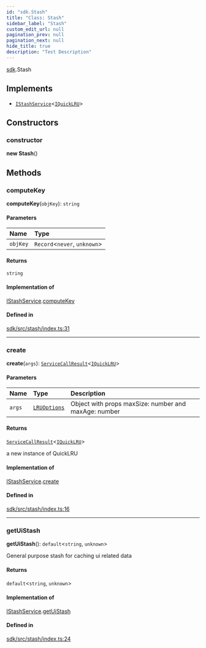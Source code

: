 ```yaml
---
id: "sdk.Stash"
title: "Class: Stash"
sidebar_label: "Stash"
custom_edit_url: null
pagination_prev: null
pagination_next: null
hide_title: true
description: "Test Description"
---
```


[sdk](../namespaces/sdk.md).Stash

## Implements

- [`IStashService`](../interfaces/typings.IStashService.md)<[`IQuickLRU`](../namespaces/sdk.md#iquicklru)\>

## Constructors

### constructor

**new Stash**()

## Methods

### computeKey

**computeKey**(`objKey`): `string`

#### Parameters

| Name | Type |
| :------ | :------ |
| `objKey` | `Record`<`never`, `unknown`\> |

#### Returns

`string`

#### Implementation of

[IStashService](../interfaces/typings.IStashService.md).[computeKey](../interfaces/typings.IStashService.md#computekey)

#### Defined in

[sdk/src/stash/index.ts:31](https://github.com/AKASHAorg/akasha-framework/blob/c052f00c/sdk/src/stash/index.ts#L31)

___

### create

**create**(`args`): [`ServiceCallResult`](../namespaces/typings.md#servicecallresult)<[`IQuickLRU`](../namespaces/sdk.md#iquicklru)\>

#### Parameters

| Name | Type | Description |
| :------ | :------ | :------ |
| `args` | [`LRUOptions`](../interfaces/typings.LRUOptions.md) | Object with props maxSize: number and maxAge: number |

#### Returns

[`ServiceCallResult`](../namespaces/typings.md#servicecallresult)<[`IQuickLRU`](../namespaces/sdk.md#iquicklru)\>

a new instance of QuickLRU

#### Implementation of

[IStashService](../interfaces/typings.IStashService.md).[create](../interfaces/typings.IStashService.md#create)

#### Defined in

[sdk/src/stash/index.ts:16](https://github.com/AKASHAorg/akasha-framework/blob/c052f00c/sdk/src/stash/index.ts#L16)

___

### getUiStash

**getUiStash**(): `default`<`string`, `unknown`\>

General purpose stash for caching ui related data

#### Returns

`default`<`string`, `unknown`\>

#### Implementation of

[IStashService](../interfaces/typings.IStashService.md).[getUiStash](../interfaces/typings.IStashService.md#getuistash)

#### Defined in

[sdk/src/stash/index.ts:24](https://github.com/AKASHAorg/akasha-framework/blob/c052f00c/sdk/src/stash/index.ts#L24)
